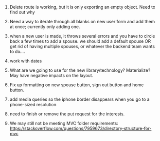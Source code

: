 1. Delete route is working, but it is only exporting an empty object. Need to find out why

2. Need a way to iterate through all blanks on new user form and add them at once; currently only adding one.

3. when a new user is made, it throws several errors and you have to circle back a few times to add a spouse. we should add a default spouse OR get rid of having multiple spouses, or whatever the backend team wants to do....

4. work with dates

5. What are we going to use for the new library/technology? Materialize? May have negative impacts on the layout.

6. Fix up formatting on new spouse button, sign out button and home button.

7. add media queries so the iphone border disappears when you go to a phone-sized resolution

8. need to finish or remove the put request for the interests.

9. We may still not be meeting MVC folder requirements: https://stackoverflow.com/questions/7959673/directory-structure-for-mvc